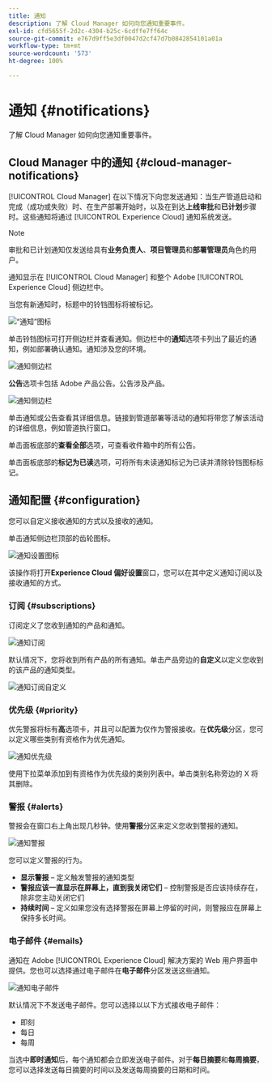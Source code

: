 ```yaml
---
title: 通知
description: 了解 Cloud Manager 如何向您通知重要事件。
exl-id: cfd5655f-2d2c-4304-b25c-6cdffe7ff64c
source-git-commit: e767d9ff5e3df0047d2cf47d7b0842854101a01a
workflow-type: tm+mt
source-wordcount: '573'
ht-degree: 100%

---
```



# 通知 {#notifications}

了解 Cloud Manager 如何向您通知重要事件。

## Cloud Manager 中的通知 {#cloud-manager-notifications}

[!UICONTROL Cloud Manager] 在以下情况下向您发送通知：当生产管道启动和完成（成功或失败）时、在生产部署开始时，以及在到达&#x200B;**上线审批**&#x200B;和&#x200B;**已计划**&#x200B;步骤时。这些通知将通过 [!UICONTROL Experience Cloud] 通知系统发送。

>[!NOTE]
>
>审批和已计划通知仅发送给具有&#x200B;**业务负责人**、**项目管理员**&#x200B;和&#x200B;**部署管理员**&#x200B;角色的用户。

通知显示在 [!UICONTROL Cloud Manager] 和整个 Adobe [!UICONTROL Experience Cloud] 侧边栏中。

当您有新通知时，标题中的铃铛图标将被标记。

![“通知”图标](/help/assets/notifications-bell-badged.png)

单击铃铛图标可打开侧边栏并查看通知。侧边栏中的&#x200B;**通知**&#x200B;选项卡列出了最近的通知，例如部署确认通知。通知涉及您的环境。

![通知侧边栏](/help/assets/notifications-activities.png)

**公告**&#x200B;选项卡包括 Adobe 产品公告。公告涉及产品。

![通知侧边栏](/help/assets/notificaitons-announcements.png)

单击通知或公告查看其详细信息。链接到管道部署等活动的通知将带您了解该活动的详细信息，例如管道执行窗口。

单击面板底部的&#x200B;**查看全部**&#x200B;选项，可查看收件箱中的所有公告。

单击面板底部的&#x200B;**标记为已读**&#x200B;选项，可将所有未读通知标记为已读并清除铃铛图标标记。

## 通知配置 {#configuration}

您可以自定义接收通知的方式以及接收的通知。

单击通知侧边栏顶部的齿轮图标。

![通知设置图标](/help/assets/notifications-configuration.png)

该操作将打开&#x200B;**Experience Cloud 偏好设置**&#x200B;窗口，您可以在其中定义通知订阅以及接收通知的方式。

### 订阅 {#subscriptions}

订阅定义了您收到通知的产品和通知。

![通知订阅](/help/assets/notifications-subscriptions.png)

默认情况下，您将收到所有产品的所有通知。单击产品旁边的&#x200B;**自定义**&#x200B;以定义您收到的该产品的通知类型。

![通知订阅自定义](/help/assets/notifications-subscriptions-customize.png)

### 优先级 {#priority}

优先警报将标有&#x200B;**高**&#x200B;选项卡，并且可以配置为仅作为警报接收。在&#x200B;**优先级**&#x200B;分区，您可以定义哪些类别有资格作为优先通知。

![通知优先级](/help/assets/notifications-priority.png)

使用下拉菜单添加到有资格作为优先级的类别列表中。单击类别名称旁边的 X 将其删除。

### 警报 {#alerts}

警报会在窗口右上角出现几秒钟。使用&#x200B;**警报**&#x200B;分区来定义您收到警报的通知。

![通知警报](/help/assets/notifications-alerts.png)

您可以定义警报的行为。

* **显示警报** – 定义触发警报的通知类型
* **警报应该一直显示在屏幕上，直到我关闭它们** – 控制警报是否应该持续存在，除非您主动关闭它们
* **持续时间** – 定义如果您没有选择警报在屏幕上停留的时间，则警报应在屏幕上保持多长时间。

### 电子邮件 {#emails}

通知在 Adobe [!UICONTROL Experience Cloud] 解决方案的 Web 用户界面中提供。您也可以选择通过电子邮件在&#x200B;**电子邮件**&#x200B;分区发送这些通知。

![通知电子邮件](/help/assets/notifications-emails.png)

默认情况下不发送电子邮件。您可以选择以以下方式接收电子邮件：

* 即刻
* 每日
* 每周

当选中&#x200B;**即时通知**&#x200B;后，每个通知都会立即发送电子邮件。对于&#x200B;**每日摘要**&#x200B;和&#x200B;**每周摘要**，您可以选择发送每日摘要的时间以及发送每周摘要的日期和时间。
